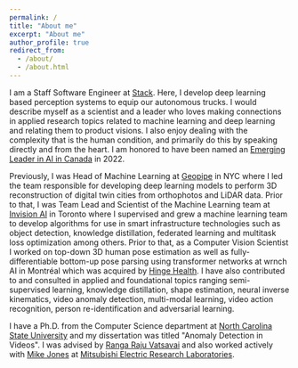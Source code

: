 ```yaml
---
permalink: /
title: "About me"
excerpt: "About me"
author_profile: true
redirect_from: 
  - /about/
  - /about.html
---
```


I am a Staff Software Engineer at [Stack](https://stackav.com/). Here, I develop deep learning based perception systems to equip our autonomous trucks. I would describe myself as a scientist and a leader who loves making connections in applied research topics related to machine learning and deep learning and relating them to product visions. I also enjoy dealing with the complexity that is the human condition, and primarily do this by speaking directly and from the heart. I am honored to have been named an [Emerging Leader in AI in Canada](https://readthepeak.com/lists/emerging-leaders-2022/c/artificial-intelligence) in 2022.

Previously, I was Head of Machine Learning at [Geopipe](https://www.geopipe.ai/) in NYC where I led the team responsible for developing deep learning models to perform 3D reconstruction of digital twin cities from orthophotos and LiDAR data. Prior to that, I was Team Lead and Scientist of the Machine Learning team at [Invision AI](https://invision.ai/) in Toronto where I supervised and grew a machine learning team to develop algorithms for use in smart infrastructure technologies such as object detection, knowledge distillation, federated learning and multitask loss optimization among others. Prior to that, as a Computer Vision Scientist I worked on top-down 3D human pose estimation as well as fully-differentiable bottom-up pose parsing using transformer networks at wrnch AI in Montréal which was acquired by [Hinge Health](https://www.hingehealth.com/). I have also contributed to and consulted in applied and foundational topics ranging semi-supervised learning, knowledge distillation, shape estimation, neural inverse kinematics, video anomaly detection, multi-modal learning, video action recognition, person re-identification and adversarial learning.

I have a Ph.D. from the Computer Science department at [North Carolina State University](https://www.ncsu.edu/) and my dissertation was titled "Anomaly Detection in Videos". I was advised by [Ranga Raju Vatsavai](https://rvatsavai.github.io/) and also worked actively with [Mike Jones](https://www.merl.com/people/mjones) at [Mitsubishi Electric Research Laboratories](https://merl.com/).

